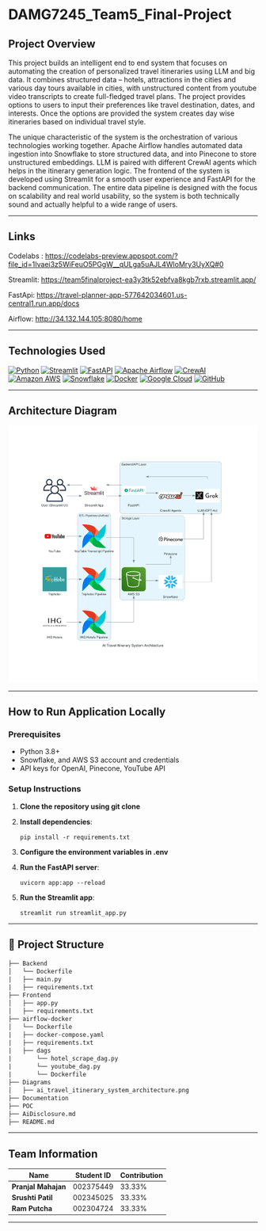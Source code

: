 # DAMG7245_Team5_Final-Project

## Project Overview

This project builds an intelligent end to end system that focuses on automating the creation of personalized travel itineraries using LLM and big data. It combines structured data – hotels, attractions in the cities and various day tours available in cities, with unstructured content from youtube video transcripts to create full-fledged travel plans. The project provides options to users to input their preferences like travel destination, dates, and interests. Once the options are provided the system creates day wise itineraries based on individual travel style.

The unique characteristic of the system is the orchestration of various technologies working together. Apache Airflow handles automated data ingestion into Snowflake to store structured data, and into Pinecone to store unstructured embeddings. LLM is paired with different CrewAI agents which helps in the itinerary generation logic. The frontend of the system is developed using Streamlit for a smooth user experience and FastAPI for the backend communication. The entire data pipeline is designed with the focus on scalability and real world usability, so the system is both technically sound and actually helpful to a wide range of users.

---

## Links 
Codelabs : https://codelabs-preview.appspot.com/?file_id=1Ivaei3z5WiFeuO5PGgW__qULga5uAJL4WloMry3UyXQ#0

Streamlit: https://team5finalproject-ea3y3tk52ebfva8kgb7rxb.streamlit.app/ 

FastApi: https://travel-planner-app-577642034601.us-central1.run.app/docs

Airflow: http://34.132.144.105:8080/home

---

## Technologies Used

[![Python](https://img.shields.io/badge/Python-FFD43B?style=for-the-badge&logo=python&logoColor=blue)](https://www.python.org/)
[![Streamlit](https://img.shields.io/badge/Streamlit-FF4B4B?style=for-the-badge&logo=Streamlit&logoColor=white)](https://streamlit.io/)
[![FastAPI](https://img.shields.io/badge/fastapi-109989?style=for-the-badge&logo=FASTAPI&logoColor=white)](https://fastapi.tiangolo.com/)
[![Apache Airflow](https://img.shields.io/badge/Airflow-017CEE?style=for-the-badge&logo=Apache%20Airflow&logoColor=white)](https://airflow.apache.org/)
[![CrewAI](https://img.shields.io/badge/CrewAI-000000?style=for-the-badge&logo=data:image/svg+xml;base64,YOUR_BASE64_ENCODED_LOGO&logoColor=white)](https://www.crewai.com/)
[![Amazon AWS](https://img.shields.io/badge/Amazon_AWS-FF9900?style=for-the-badge&logo=amazonaws&logoColor=white)](https://aws.amazon.com/)
[![Snowflake](https://img.shields.io/badge/Snowflake-00A9E0?style=for-the-badge&logo=snowflake&logoColor=white)](https://www.snowflake.com/)
[![Docker](https://img.shields.io/badge/Docker-%232496ED?style=for-the-badge&logo=Docker&color=blue&logoColor=white)](https://www.docker.com)
[![Google Cloud](https://img.shields.io/badge/Google_Cloud-%234285F4.svg?style=for-the-badge&logo=google-cloud&logoColor=white)](https://cloud.google.com)
[![GitHub](https://img.shields.io/badge/GitHub-100000?style=for-the-badge&logo=github&logoColor=white)](https://github.com/)

---

## Architecture Diagram

![AI-Generated Travel Itinerary](https://github.com/Bigdata2025Team5/DAMG7245_Team5_Final-Project/blob/main/Diagrams/ai_travel_itinerary_system_architecture.png)

---

## How to Run Application Locally

### Prerequisites
- Python 3.8+
- Snowflake, and AWS S3 account and credentials
- API keys for OpenAI, Pinecone, YouTube API

### Setup Instructions

1. **Clone the repository using git clone**
   
3. **Install dependencies**:   
   ```
   pip install -r requirements.txt
   ```
4. **Configure the environment variables in .env**
   
5. **Run the FastAPI server**:
   ```
   uvicorn app:app --reload
   ```
   
6. **Run the Streamlit app**:
   ```
   streamlit run streamlit_app.py
   ```
   
---

## 📂 Project Structure
```
├── Backend
│   └── Dockerfile
|   ├── main.py
|   ├── requirements.txt
├── Frontend
│   ├── app.py
│   ├── requirements.txt
├── airflow-docker
│   └── Dockerfile
|   ├── docker-compose.yaml
|   ├── requirements.txt
|   ├── dags
|       └── hotel_scrape_dag.py
|       └── youtube_dag.py
|       └── Dockerfile
├── Diagrams
│   ├── ai_travel_itinerary_system_architecture.png
├── Documentation
├── POC  
├── AiDisclosure.md
├── README.md

```


---

## Team Information
| Name            | Student ID    | Contribution |
|----------------|--------------|--------------|
| **Pranjal Mahajan** | 002375449  | 33.33% |
| **Srushti Patil**  | 002345025  | 33.33% |
| **Ram Putcha**  | 002304724  | 33.33% |

---
